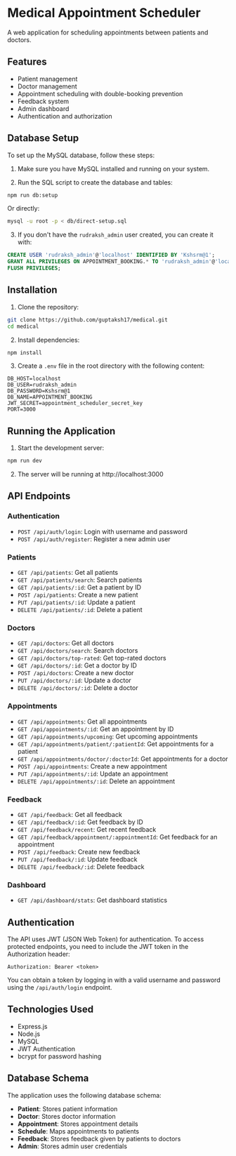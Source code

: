 # Medical Appointment Scheduler

A web application for scheduling appointments between patients and doctors.

## Features

- Patient management
- Doctor management
- Appointment scheduling with double-booking prevention
- Feedback system
- Admin dashboard
- Authentication and authorization

## Database Setup

To set up the MySQL database, follow these steps:

1. Make sure you have MySQL installed and running on your system.

2. Run the SQL script to create the database and tables:

```bash
npm run db:setup
```

Or directly:

```bash
mysql -u root -p < db/direct-setup.sql
```

3. If you don't have the `rudraksh_admin` user created, you can create it with:

```sql
CREATE USER 'rudraksh_admin'@'localhost' IDENTIFIED BY 'Kshsrm@1';
GRANT ALL PRIVILEGES ON APPOINTMENT_BOOKING.* TO 'rudraksh_admin'@'localhost';
FLUSH PRIVILEGES;
```

## Installation

1. Clone the repository:

```bash
git clone https://github.com/guptaksh17/medical.git
cd medical
```

2. Install dependencies:

```bash
npm install
```

3. Create a `.env` file in the root directory with the following content:

```
DB_HOST=localhost
DB_USER=rudraksh_admin
DB_PASSWORD=Kshsrm@1
DB_NAME=APPOINTMENT_BOOKING
JWT_SECRET=appointment_scheduler_secret_key
PORT=3000
```

## Running the Application

1. Start the development server:

```bash
npm run dev
```

2. The server will be running at http://localhost:3000

## API Endpoints

### Authentication

- `POST /api/auth/login`: Login with username and password
- `POST /api/auth/register`: Register a new admin user

### Patients

- `GET /api/patients`: Get all patients
- `GET /api/patients/search`: Search patients
- `GET /api/patients/:id`: Get a patient by ID
- `POST /api/patients`: Create a new patient
- `PUT /api/patients/:id`: Update a patient
- `DELETE /api/patients/:id`: Delete a patient

### Doctors

- `GET /api/doctors`: Get all doctors
- `GET /api/doctors/search`: Search doctors
- `GET /api/doctors/top-rated`: Get top-rated doctors
- `GET /api/doctors/:id`: Get a doctor by ID
- `POST /api/doctors`: Create a new doctor
- `PUT /api/doctors/:id`: Update a doctor
- `DELETE /api/doctors/:id`: Delete a doctor

### Appointments

- `GET /api/appointments`: Get all appointments
- `GET /api/appointments/:id`: Get an appointment by ID
- `GET /api/appointments/upcoming`: Get upcoming appointments
- `GET /api/appointments/patient/:patientId`: Get appointments for a patient
- `GET /api/appointments/doctor/:doctorId`: Get appointments for a doctor
- `POST /api/appointments`: Create a new appointment
- `PUT /api/appointments/:id`: Update an appointment
- `DELETE /api/appointments/:id`: Delete an appointment

### Feedback

- `GET /api/feedback`: Get all feedback
- `GET /api/feedback/:id`: Get feedback by ID
- `GET /api/feedback/recent`: Get recent feedback
- `GET /api/feedback/appointment/:appointmentId`: Get feedback for an appointment
- `POST /api/feedback`: Create new feedback
- `PUT /api/feedback/:id`: Update feedback
- `DELETE /api/feedback/:id`: Delete feedback

### Dashboard

- `GET /api/dashboard/stats`: Get dashboard statistics

## Authentication

The API uses JWT (JSON Web Token) for authentication. To access protected endpoints, you need to include the JWT token in the Authorization header:

```
Authorization: Bearer <token>
```

You can obtain a token by logging in with a valid username and password using the `/api/auth/login` endpoint.

## Technologies Used

- Express.js
- Node.js
- MySQL
- JWT Authentication
- bcrypt for password hashing

## Database Schema

The application uses the following database schema:

- **Patient**: Stores patient information
- **Doctor**: Stores doctor information
- **Appointment**: Stores appointment details
- **Schedule**: Maps appointments to patients
- **Feedback**: Stores feedback given by patients to doctors
- **Admin**: Stores admin user credentials
